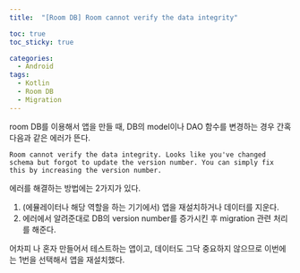 ```yaml
---
title:  "[Room DB] Room cannot verify the data integrity"

toc: true
toc_sticky: true

categories:
  - Android
tags:
  - Kotlin
  - Room DB
  - Migration
---
```


room DB를 이용해서 앱을 만들 때, DB의 model이나 DAO 함수를 변경하는 경우 간혹 다음과 같은 에러가 뜬다.  

```Room cannot verify the data integrity. Looks like you've changed schema but forgot to update the version number. You can simply fix this by increasing the version number.```

에러를 해결하는 방법에는 2가지가 있다.

1. (에뮬레이터나 해당 역할을 하는 기기에서) 앱을 재설치하거나 데이터를 지운다.
2. 에러에서 알려준대로 DB의 version number를 증가시킨 후 migration 관련 처리를 해준다.

어차피 나 혼자 만들어서 테스트하는 앱이고, 데이터도 그닥 중요하지 않으므로 이번에는 1번을 선택해서 앱을 재설치했다.
